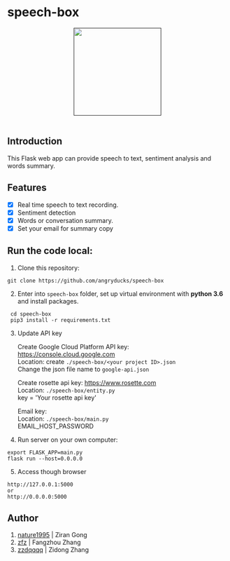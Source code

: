 # speech-box

<div align="center">
    <a href=""><img src="https://i.loli.net/2019/02/25/5c72f38e2e4d0.png" width="200" hegiht="200"/></a>
</div>
<br>

## Introduction  
This Flask web app can provide speech to text, sentiment analysis and words summary.

## Features  
- [x] Real time speech to text recording.
- [X] Sentiment detection
- [X] Words or conversation summary.
- [x] Set your email for summary copy

## Run the code local:  
1. Clone this repository:
```
git clone https://github.com/angryducks/speech-box
```
2. Enter into `speech-box`  folder, set up virtual environment with **python 3.6** and install packages.
```
 cd speech-box
 pip3 install -r requirements.txt
```
3. Update API key

	Create Google Cloud Platform API key: https://console.cloud.google.com  
	Location: create `./speech-box/<your project ID>.json`  
	Change the json file name to `google-api.json`  
	
	Create rosette api key: https://www.rosette.com  
	Location: `./speech-box/entity.py`  
	key = 'Your rosette api key'    
	
	Email key:    
	Location: `./speech-box/main.py`  
	EMAIL_HOST_PASSWORD  

4. Run server on your own computer:
```
export FLASK_APP=main.py
flask run --host=0.0.0.0
```
5. Access though browser
```
http://127.0.0.1:5000
or
http://0.0.0.0:5000
```

## Author  
1. [nature1995](https://github.com/nature1995) | Ziran Gong
2. [zfz](https://github.com/zfz) | Fangzhou Zhang
3. [zzdqqqq](https://github.com/zzdqqqq) | Zidong Zhang

